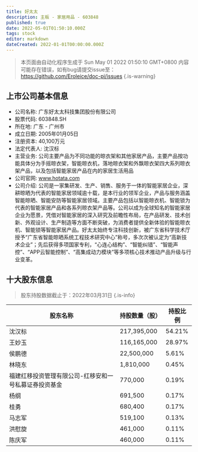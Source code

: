```yaml
---
title: 好太太
description: 主板 - 家居用品 - 603848
published: true
date: 2022-05-01T01:50:10.000Z
tags: stock
editor: markdown
dateCreated: 2022-01-01T00:00:00.000Z
---
```


> 本页面由自动化程序生成于 Sun May 01 2022 01:50:10 GMT+0800
> 内容可能存在错误，如有bug请提交issue至：https://github.com/Eroleice/doc-pi/issues
{.is-warning}

## 上市公司基本信息
- 公司名称: 广东好太太科技集团股份有限公司
- 股票代码: 603848.SH
- 所在地: 广东 - 广州市
- 成立日期: 2005年01月05日
- 注册资本: 40,100万元
- 法定代表人: 沈汉标
- 主营业务: 公司主要产品为不同功能的晾衣架和其他家居产品，主要产品按功能具体分为手摇晾衣架，智能晾衣机，落地晾衣架和外飘晾衣架四大系列晾衣架产品，以及包括智能家居产品在内的家居生活用品
- 公司官网: www.hotata.com
- 公司介绍: 公司是一家集研发、生产、销售、服务于一体的智能家居企业，深耕晾晒为代表的智能家居领域逾十载，是本行业的领军企业，产品与服务涵盖智能晾晒、智能安防等智能家居领域。主要产品包括以智能晾衣机、智能锁为代表的智能家居产品和各系列晾衣架产品等。公司以成为全球知名的智能家居企业为愿景，凭借对智能家居的深入研究及前瞻性布局，在产品研发、技术创新、外观设计、生产制造等方面不断突破，为消费者提供全新体验的智能晾衣机、智能锁等智能家居产品。好太太始终专注科技创新，被广东省科学技术厅授予“广东省智能晾晒系统工程技术研究中心”称号，多次次被认定为“高新技术企业”；先后获得多项国家专利，“心连心结构”、“智能纠错”、“智能声控”、“APP云智能控制”、“高集成动力模块”等多项核心技术推动产品升级与行业变革。


## 十大股东信息
> 股东持股数据截止于：2022年03月31日
{.is-info}

| 股东名称 | 持股数量（股） | 持股比例 |
| --- | --- | --- |
| 沈汉标 | 217,395,000 | 54.21% |
| 王妙玉 | 116,165,000 | 28.97% |
| 侯鹏德 | 22,500,000 | 5.61% |
| 林晓东 | 1,810,000 | 0.45% |
| 福建红移投资管理有限公司-红移安和一号私募证券投资基金 | 770,000 | 0.19% |
| 杨纲 | 691,500 | 0.17% |
| 桂勇 | 680,400 | 0.17% |
| 马志军 | 519,100 | 0.13% |
| 洪慰旋 | 461,000 | 0.11% |
| 陈庆军 | 460,000 | 0.11% |




